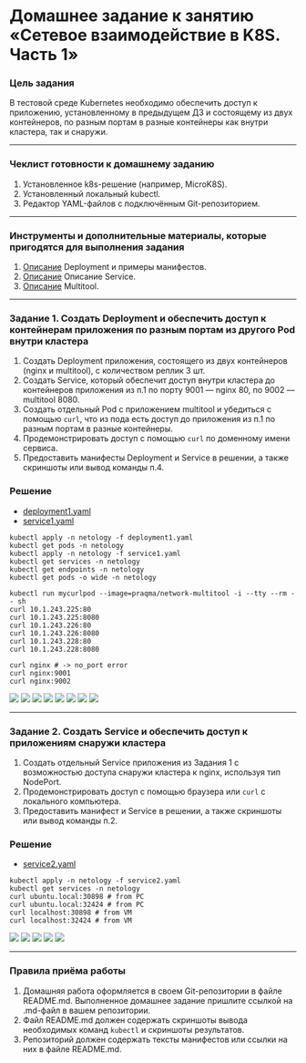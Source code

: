 # Домашнее задание к занятию «Сетевое взаимодействие в K8S. Часть 1»

### Цель задания

В тестовой среде Kubernetes необходимо обеспечить доступ к приложению, установленному в предыдущем ДЗ и состоящему из двух контейнеров, по разным портам в разные контейнеры как внутри кластера, так и снаружи.

------

### Чеклист готовности к домашнему заданию

1. Установленное k8s-решение (например, MicroK8S).
2. Установленный локальный kubectl.
3. Редактор YAML-файлов с подключённым Git-репозиторием.

------

### Инструменты и дополнительные материалы, которые пригодятся для выполнения задания

1. [Описание](https://kubernetes.io/docs/concepts/workloads/controllers/deployment/) Deployment и примеры манифестов.
2. [Описание](https://kubernetes.io/docs/concepts/services-networking/service/) Описание Service.
3. [Описание](https://github.com/wbitt/Network-MultiTool) Multitool.

------

### Задание 1. Создать Deployment и обеспечить доступ к контейнерам приложения по разным портам из другого Pod внутри кластера

1. Создать Deployment приложения, состоящего из двух контейнеров (nginx и multitool), с количеством реплик 3 шт.
2. Создать Service, который обеспечит доступ внутри кластера до контейнеров приложения из п.1 по порту 9001 — nginx 80, по 9002 — multitool 8080.
3. Создать отдельный Pod с приложением multitool и убедиться с помощью `curl`, что из пода есть доступ до приложения из п.1 по разным портам в разные контейнеры.
4. Продемонстрировать доступ с помощью `curl` по доменному имени сервиса.
5. Предоставить манифесты Deployment и Service в решении, а также скриншоты или вывод команды п.4.

### Решение

* [deployment1.yaml](./src/deployment1.yaml)
* [service1.yaml](./src/service1.yaml)

```shell
kubectl apply -n netology -f deployment1.yaml
kubectl get pods -n netology
kubectl apply -n netology -f service1.yaml
kubectl get services -n netology
kubectl get endpoints -n netology
kubectl get pods -o wide -n netology

kubectl run mycurlpod --image=praqma/network-multitool -i --tty --rm -- sh
curl 10.1.243.225:80
curl 10.1.243.225:8080
curl 10.1.243.226:80
curl 10.1.243.226:8080
curl 10.1.243.228:80
curl 10.1.243.228:8080

curl nginx # -> no_port error
curl nginx:9001
curl nginx:9002
```

<img src="./img/1.png">

<img src="./img/2.png">

<img src="./img/3.png">

<img src="./img/4.png">

<img src="./img/5.png">

<img src="./img/6.png">

<img src="./img/7.png">

<img src="./img/8.png">

------

### Задание 2. Создать Service и обеспечить доступ к приложениям снаружи кластера

1. Создать отдельный Service приложения из Задания 1 с возможностью доступа снаружи кластера к nginx, используя тип NodePort.
2. Продемонстрировать доступ с помощью браузера или `curl` с локального компьютера.
3. Предоставить манифест и Service в решении, а также скриншоты или вывод команды п.2.

### Решение

* [service2.yaml](./src/service2.yaml)

```shell
kubectl apply -n netology -f service2.yaml
kubectl get services -n netology
curl ubuntu.local:30898 # from PC
curl ubuntu.local:32424 # from PC
curl localhost:30898 # from VM
curl localhost:32424 # from VM
```

<img src="./img/9.png">

<img src="./img/12.png">

<img src="./img/10.png">

<img src="./img/11.png">

<img src="./img/13.png">

------

### Правила приёма работы

1. Домашняя работа оформляется в своем Git-репозитории в файле README.md. Выполненное домашнее задание пришлите ссылкой на .md-файл в вашем репозитории.
2. Файл README.md должен содержать скриншоты вывода необходимых команд `kubectl` и скриншоты результатов.
3. Репозиторий должен содержать тексты манифестов или ссылки на них в файле README.md.

